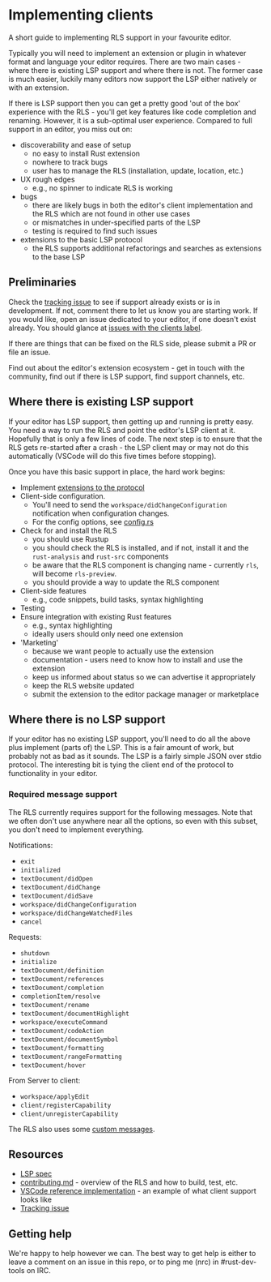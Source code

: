 # Implementing clients

A short guide to implementing RLS support in your favourite editor.

Typically you will need to implement an extension or plugin in whatever format
and language your editor requires. There are two main cases - where there is
existing LSP support and where there is not. The former case is much easier,
luckily many editors now support the LSP either natively or with an extension.

If there is LSP support then you can get a pretty good 'out of the box' experience with the RLS - you'll get key features like code completion and renaming. However, it is a sub-optimal user experience. Compared to full support in an editor, you miss out on:

* discoverability and ease of setup
  - no easy to install Rust extension
  - nowhere to track bugs
  - user has to manage the RLS (installation, update, location, etc.)
* UX rough edges
  - e.g., no spinner to indicate RLS is working
* bugs
  - there are likely bugs in both the editor's client implementation and the RLS which are not found in other use cases
  - or mismatches in under-specified parts of the LSP
  - testing is required to find such issues
* extensions to the basic LSP protocol
  - the RLS supports additional refactorings and searches as extensions to the base LSP


## Preliminaries

Check the [tracking issue](https://github.com/rust-lang-nursery/rls/issues/87)
to see if support already exists or is in development. If not, comment there to
let us know you are starting work. If you would like, open an issue dedicated to
your editor, if one doesn't exist already. You should glance at
[issues with the clients label](https://github.com/rust-lang-nursery/rls/issues?q=is%3Aopen+is%3Aissue+label%3Aclients).

If there are things that can be fixed on the RLS side, please submit a PR or
file an issue.

Find out about the editor's extension ecosystem - get in touch with the
community, find out if there is LSP support, find support channels, etc.


## Where there is existing LSP support

If your editor has LSP support, then getting up and running is pretty easy. You
need a way to run the RLS and point the editor's LSP client at it. Hopefully
that is only a few lines of code. The next step is to ensure that the RLS gets
re-started after a crash - the LSP client may or may not do this automatically
(VSCode will do this five times before stopping).

Once you have this basic support in place, the hard work begins:

* Implement [extensions to the protocol](https://github.com/rust-lang-nursery/rls/blob/master/contributing.md#extensions-to-the-language-server-protocol)
* Client-side configuration.
  - You'll need to send the `workspace/didChangeConfiguration` notification when
    configuration changes.
  - For the config options, see [config.rs](https://github.com/rust-lang-nursery/rls/blob/master/src/config.rs#L99-L117)
* Check for and install the RLS
  - you should use Rustup
  - you should check the RLS is installed, and if not, install it and the `rust-analysis` and `rust-src` components
  - be aware that the RLS component is changing name - currently `rls`, will become `rls-preview`.
  - you should provide a way to update the RLS component
* Client-side features
  - e.g., code snippets, build tasks, syntax highlighting
* Testing
* Ensure integration with existing Rust features
  - e.g., syntax highlighting
  - ideally users should only need one extension
* 'Marketing'
  - because we want people to actually use the extension
  - documentation - users need to know how to install and use the extension
  - keep us informed about status so we can advertise it appropriately
  - keep the RLS website updated
  - submit the extension to the editor package manager or marketplace


## Where there is no LSP support

If your editor has no existing LSP support, you'll need to do all the above plus
implement (parts of) the LSP. This is a fair amount of work, but probably not as
bad as it sounds. The LSP is a fairly simple JSON over stdio protocol. The
interesting bit is tying the client end of the protocol to functionality in your
editor.


### Required message support

The RLS currently requires support for the following messages. Note that we
often don't use anywhere near all the options, so even with this subset, you
don't need to implement everything.

Notifications:

* `exit`
* `initialized`
* `textDocument/didOpen`
* `textDocument/didChange`
* `textDocument/didSave`
* `workspace/didChangeConfiguration`
* `workspace/didChangeWatchedFiles`
* `cancel`

Requests:

* `shutdown`
* `initialize`
* `textDocument/definition`
* `textDocument/references`
* `textDocument/completion`
* `completionItem/resolve`
* `textDocument/rename`
* `textDocument/documentHighlight`
* `workspace/executeCommand`
* `textDocument/codeAction`
* `textDocument/documentSymbol`
* `textDocument/formatting`
* `textDocument/rangeFormatting`
* `textDocument/hover`

From Server to client:

* `workspace/applyEdit`
* `client/registerCapability`
* `client/unregisterCapability`

The RLS also uses some [custom messages](https://github.com/rust-lang-nursery/rls/blob/master/contributing.md#extensions-to-the-language-server-protocol).


## Resources

* [LSP spec](https://github.com/Microsoft/language-server-protocol/blob/master/protocol.md)
* [contributing.md](contributing.md) - overview of the RLS and how to build, test, etc.
* [VSCode reference implementation](https://github.com/rust-lang-nursery/rls-vscode) - an example of what client support looks like
* [Tracking issue](https://github.com/rust-lang-nursery/rls/issues/87)


## Getting help

We're happy to help however we can. The best way to get help is either to
leave a comment on an issue in this repo, or to ping me (nrc) in #rust-dev-tools
on IRC.
